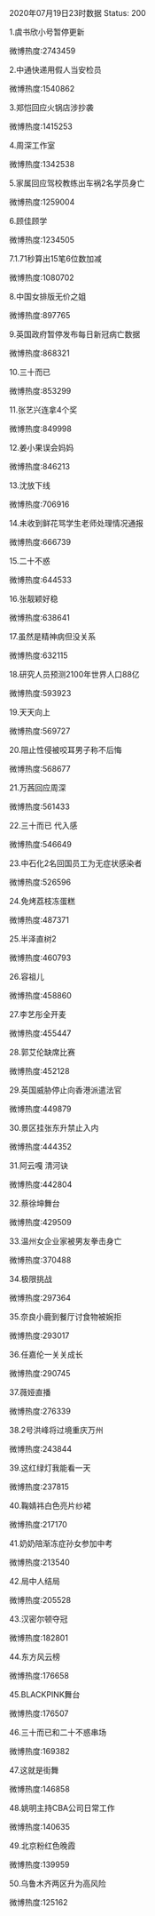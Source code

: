 2020年07月19日23时数据
Status: 200

1.虞书欣小号暂停更新

微博热度:2743459

2.中通快递用假人当安检员

微博热度:1540862

3.郑恺回应火锅店涉抄袭

微博热度:1415253

4.周深工作室

微博热度:1342538

5.家属回应驾校教练出车祸2名学员身亡

微博热度:1259004

6.顾佳顾学

微博热度:1234505

7.1.71秒算出15笔6位数加减

微博热度:1080702

8.中国女排版无价之姐

微博热度:897765

9.英国政府暂停发布每日新冠病亡数据

微博热度:868321

10.三十而已

微博热度:853299

11.张艺兴连拿4个奖

微博热度:849998

12.姜小果误会妈妈

微博热度:846213

13.沈放下线

微博热度:706916

14.未收到鲜花骂学生老师处理情况通报

微博热度:666739

15.二十不惑

微博热度:644533

16.张靓颖好稳

微博热度:638641

17.虽然是精神病但没关系

微博热度:632115

18.研究人员预测2100年世界人口88亿

微博热度:593923

19.天天向上

微博热度:569727

20.阻止性侵被咬耳男子称不后悔

微博热度:568677

21.万茜回应周深

微博热度:561433

22.三十而已 代入感

微博热度:546649

23.中石化2名回国员工为无症状感染者

微博热度:526596

24.免烤荔枝冻蛋糕

微博热度:487371

25.半泽直树2

微博热度:460793

26.容祖儿

微博热度:458860

27.李艺彤全开麦

微博热度:455447

28.郭艾伦缺席比赛

微博热度:452128

29.英国威胁停止向香港派遣法官

微博热度:449879

30.景区挂张东升禁止入内

微博热度:444352

31.阿云嘎 清河诀

微博热度:442804

32.蔡徐坤舞台

微博热度:429509

33.温州女企业家被男友拳击身亡

微博热度:370488

34.极限挑战

微博热度:297364

35.奈良小鹿到餐厅讨食物被婉拒

微博热度:293017

36.任嘉伦一关关成长

微博热度:290745

37.薇娅直播

微博热度:276339

38.2号洪峰将过境重庆万州

微博热度:243844

39.这红绿灯我能看一天

微博热度:237815

40.鞠婧祎白色亮片纱裙

微博热度:217170

41.奶奶陪渐冻症孙女参加中考

微博热度:213540

42.局中人结局

微博热度:205528

43.汉密尔顿夺冠

微博热度:182801

44.东方风云榜

微博热度:176658

45.BLACKPINK舞台

微博热度:176507

46.三十而已和二十不惑串场

微博热度:169382

47.这就是街舞

微博热度:146858

48.姚明主持CBA公司日常工作

微博热度:140635

49.北京粉红色晚霞

微博热度:139959

50.乌鲁木齐两区升为高风险

微博热度:125162

